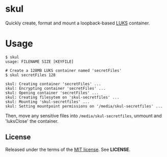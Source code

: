 skul
====
Quickly create, format and mount a loopback-based
[LUKS](https://code.google.com/p/cryptsetup) container.


Usage
=====
    $ skul
    usage: FILENAME SIZE [KEYFILE]

    # Create a 128MB LUKS container named 'secretFiles'
    $ skul secretFiles 128

    skul: Creating container 'secretFiles' ...
    skul: Encrypting container 'secretFiles' ...
    skul: Opening container 'secretFiles' ...
    skul: Creating filesytem on 'skul-secretfiles' ...
    skul: Mounting 'skul-secretfiles' ...
    skul: Setting mountpoint permissions on '/media/skul-secretfiles' ...

Then, move any sensitive files into `/media/skul-secretfiles`, unmount and
'luksClose' the container.


License
-------
Released under the terms of the
[MIT license](http://tldrlegal.com/license/mit-license). See **LICENSE**.
